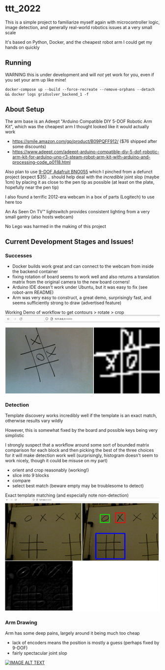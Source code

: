 # ttt_2022

This is a simple project to familiarize myself again with microcontroller logic, image detection, and generally real-world robotics issues at a very small scale

It's based on Python, Docker, and the cheapest robot arm I could get my hands on quickly

## Running

WARNING this is under development and will _not_ yet work for you, even if you set your arm up like mine!

```shell
docker-compose up --build --force-recreate --remove-orphans --detach && docker logs gridsolver_backend_1 -f
```

## About Setup

The arm base is an Adeept "Arduino Compatible DIY 5-DOF Robotic Arm Kit", which was the cheapest arm I thought looked like it would actually work
- https://smile.amazon.com/gp/product/B09PQFF912/ ($76 shipped after some discounts)
- https://www.adeept.com/adeept-arduino-compatible-diy-5-dof-robotic-arm-kit-for-arduino-uno-r3-steam-robot-arm-kit-with-arduino-and-processing-code_p0118.html

Also plan to use [9-DOF Adafruit BNO055](https://www.adafruit.com/product/2472) which I pinched from a defunct project (expect $35) .. should help deal with the _incredible_ joint slop (maybe 1cm) by placing it as close to the pen tip as possible (at least on the plate, hopefully near the pen tip)

I also found a terrific 2012-era webcam in a box of parts (Logitech) to use here too

An As Seen On TV™ lightswitch provides consistent lighting from a very small gantry (also hosts webcam)

No Lego was harmed in the making of this project

## Current Development Stages and Issues!

### Successes

- Docker builds work great and can connect to the webcam from inside the backend container
- fixing rotation of board seems to work well and also returns a translation matrix from the original camera to the new board corners!
- Arduino IDE doesn't work under Ubuntu, but it was easy to fix (see robot-arm README)
- Arm was very easy to construct, a great demo, surprisingly fast, and seems sufficiently strong to draw (advertised feature)

Working Demo of workflow to get contours > rotate > crop
![contours_rotate_crop.png](/_img/contours_rotate_crop.png)

### Detection

Template discovery works incredibly well if the template is an exact match, otherwise results vary wildly

However, this is somewhat fixed by the board and possible keys being very simplistic

I strongly suspect that a workflow around some sort of bounded matrix comparison for each block and then picking the best of the three choices for it will make detection work well (surprisingly, histogram doesn't seem to work nicely, though it could be misuse on my part)
- orient and crop reasonably (working!)
- slice into 9 blocks
- compare
- select best match (beware empty may be troublesome to detect)

Exact template matching (and especially note non-detection)
![exact_template_matching.png](/_img/exact_template_matching.png)

### Arm Drawing

Arm has some deep pains, largely around it being much too cheap
- lack of encoders means the position is mostly a guess (perhaps fixed by 9-DOF)
- fairly spectacular joint slop

[![IMAGE ALT TEXT](http://img.youtube.com/vi/Q2_ObO06iwE/0.jpg)](http://www.youtube.com/watch?v=Q2_ObO06iwE "Video Title")
